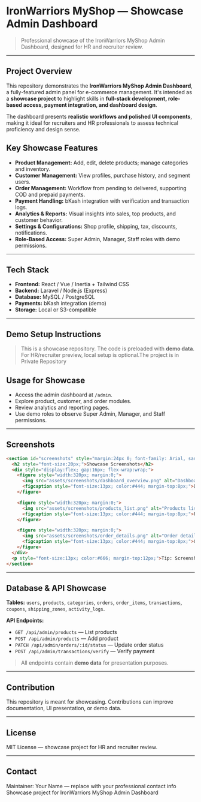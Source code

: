 # IronWarriors MyShop — Showcase Admin Dashboard

> Professional showcase of the IronWarriors MyShop Admin Dashboard, designed for HR and recruiter review.

---

## Project Overview

This repository demonstrates the **IronWarriors MyShop Admin Dashboard**, a fully-featured admin panel for e-commerce management. It's intended as a **showcase project** to highlight skills in **full-stack development, role-based access, payment integration, and dashboard design**.

The dashboard presents **realistic workflows and polished UI components**, making it ideal for recruiters and HR professionals to assess technical proficiency and design sense.

## Key Showcase Features

* **Product Management:** Add, edit, delete products; manage categories and inventory.
* **Customer Management:** View profiles, purchase history, and segment users.
* **Order Management:** Workflow from pending to delivered, supporting COD and prepaid payments.
* **Payment Handling:** bKash integration with verification and transaction logs.
* **Analytics & Reports:** Visual insights into sales, top products, and customer behavior.
* **Settings & Configurations:** Shop profile, shipping, tax, discounts, notifications.
* **Role-Based Access:** Super Admin, Manager, Staff roles with demo permissions.

---

## Tech Stack

* **Frontend:** React / Vue / Inertia + Tailwind CSS
* **Backend:** Laravel / Node.js (Express)
* **Database:** MySQL / PostgreSQL
* **Payments:** bKash integration (demo)
* **Storage:** Local or S3-compatible

---

## Demo Setup Instructions

> This is a showcase repository. The code is preloaded with **demo data**. For HR/recruiter preview, local setup is optional.The project is in Private Repository


## Usage for Showcase

* Access the admin dashboard at `/admin`.
* Explore product, customer, and order modules.
* Review analytics and reporting pages.
* Use demo roles to observe Super Admin, Manager, and Staff permissions.

---

## Screenshots

```html
<section id="screenshots" style="margin:24px 0; font-family: Arial, sans-serif;">
  <h2 style="font-size:20px;">Showcase Screenshots</h2>
  <div style="display:flex; gap:16px; flex-wrap:wrap;">
    <figure style="width:320px; margin:0;">
      <img src="assets/screenshots/dashboard_overview.png" alt="Dashboard overview" style="width:100%; height:auto; border-radius:8px; box-shadow:0 6px 18px rgba(0,0,0,0.08);"/>
      <figcaption style="font-size:13px; color:#444; margin-top:8px;">Dashboard overview — sales, orders, quick stats</figcaption>
    </figure>

    <figure style="width:320px; margin:0;">
      <img src="assets/screenshots/products_list.png" alt="Products list" style="width:100%; height:auto; border-radius:8px; box-shadow:0 6px 18px rgba(0,0,0,0.08);"/>
      <figcaption style="font-size:13px; color:#444; margin-top:8px;">Products list — add, edit, bulk actions</figcaption>
    </figure>

    <figure style="width:320px; margin:0;">
      <img src="assets/screenshots/order_details.png" alt="Order details" style="width:100%; height:auto; border-radius:8px; box-shadow:0 6px 18px rgba(0,0,0,0.08);"/>
      <figcaption style="font-size:13px; color:#444; margin-top:8px;">Order details — update status & payment verification</figcaption>
    </figure>
  </div>
  <p style="font-size:13px; color:#666; margin-top:12px;">Tip: Screenshots are preloaded in <code>assets/screenshots/</code>.</p>
</section>
```

---

## Database & API Showcase

**Tables:** `users`, `products`, `categories`, `orders`, `order_items`, `transactions`, `coupons`, `shipping_zones`, `activity_logs`.

**API Endpoints:**

* `GET /api/admin/products` — List products
* `POST /api/admin/products` — Add product
* `PATCH /api/admin/orders/:id/status` — Update order status
* `POST /api/admin/transactions/verify` — Verify payment

> All endpoints contain **demo data** for presentation purposes.

---

## Contribution

This repository is meant for showcasing. Contributions can improve documentation, UI presentation, or demo data.

---

## License

MIT License — showcase project for HR and recruiter review.

---

## Contact

Maintainer: Your Name — replace with your professional contact info
Showcase project for IronWarriors MyShop Admin Dashboard
